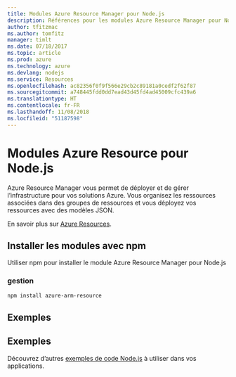 ```yaml
---
title: Modules Azure Resource Manager pour Node.js
description: Références pour les modules Azure Resource Manager pour Node.js
author: tfitzmac
ms.author: tomfitz
manager: timlt
ms.date: 07/18/2017
ms.topic: article
ms.prod: azure
ms.technology: azure
ms.devlang: nodejs
ms.service: Resources
ms.openlocfilehash: ac82356f0f9f566e29cb2c89181a0cedf2f62f87
ms.sourcegitcommit: a748445fdd0dd7ead43d45fd4ad45009cfc439a6
ms.translationtype: HT
ms.contentlocale: fr-FR
ms.lasthandoff: 11/08/2018
ms.locfileid: "51187598"
---
```

# <a name="azure-resource-modules-for-nodejs"></a>Modules Azure Resource pour Node.js

Azure Resource Manager vous permet de déployer et de gérer l’infrastructure pour vos solutions Azure. Vous organisez les ressources associées dans des groupes de ressources et vous déployez vos ressources avec des modèles JSON.

En savoir plus sur [Azure Resources](https://docs.microsoft.com/azure/azure-resource-manager/).

## <a name="install-the-modules-with-npm"></a>Installer les modules avec npm

Utiliser npm pour installer le module Azure Resource Manager pour Node.js

### <a name="management"></a>gestion

```bash
npm install azure-arm-resource
```

## <a name="example"></a>Exemples

## <a name="samples"></a>Exemples

Découvrez d’autres [exemples de code Node.js](https://azure.microsoft.com/resources/samples/?platform=nodejs) à utiliser dans vos applications.